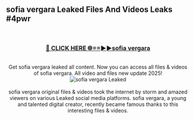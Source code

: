 ## sofia vergara Leaked Files And Videos Leaks #4pwr
<br>
<div align="center">
<h3><a href="https://watchclip.my.id/sofia vergara" rel="nofollow">🔴 CLICK HERE 🌐==►►sofia vergara</a></h3>
<br>
Get sofia vergara leaked all content. Now you can access all files & videos of sofia vergara. All video and files new update 2025!
<br>
<a href="https://watchclip.my.id/sofia vergara" rel="nofollow" data-target="animated-image.originalLink"><img src="https://i.ibb.co.com/WyWwxjT/player-gif2.gif" alt="sofia vergara Leaked" style="max-width: 100%; display: inline-block;" data-target="animated-image.originalImage"></a>
<br><br>
sofia vergara original files & videos took the internet by storm and amazed viewers on various Leaked social media platforms. sofia vergara, a young and talented digital creator, recently became famous thanks to this interesting files & videos.
</div>
<br>
